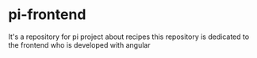 # pi-frontend
It's a repository for pi project about recipes this repository is dedicated to the frontend who is developed with angular
